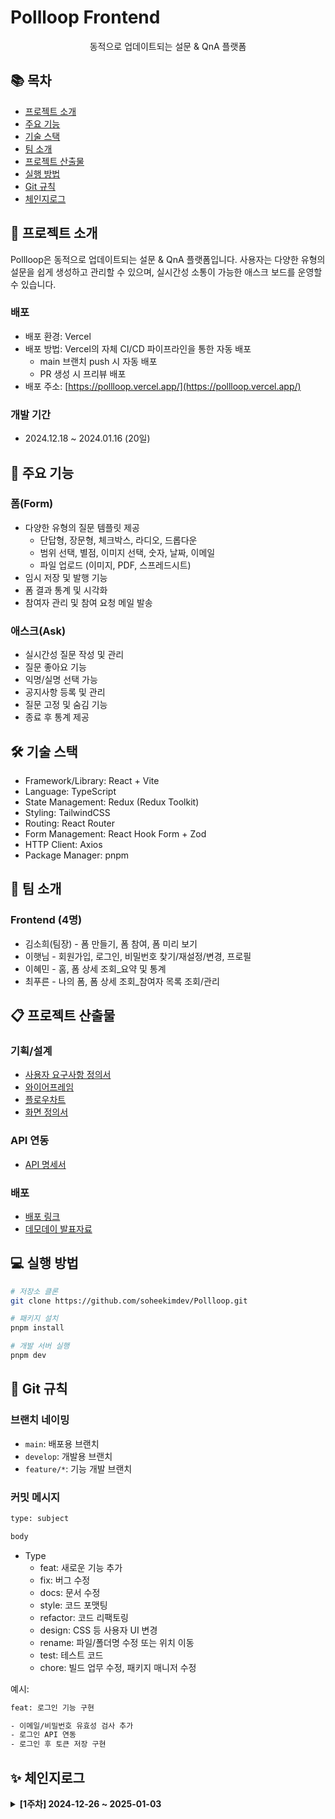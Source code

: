 # Pollloop Frontend

<div align="center">

동적으로 업데이트되는 설문 & QnA 플랫폼

</div>

## 📚 목차

- [프로젝트 소개](#-프로젝트-소개)
- [주요 기능](#-주요-기능)
- [기술 스택](#-기술-스택)
- [팀 소개](#-팀-소개)
- [프로젝트 산출물](#-프로젝트-산출물)
- [실행 방법](#-실행-방법)
- [Git 규칙](#-Git-규칙)
- [체인지로그](#-체인지로그)

## 📝 프로젝트 소개

Pollloop은 동적으로 업데이트되는 설문 & QnA 플랫폼입니다. 사용자는 다양한 유형의 설문을 쉽게 생성하고 관리할 수 있으며, 실시간성 소통이 가능한 애스크 보드를 운영할 수 있습니다.

### 배포
- 배포 환경: Vercel
- 배포 방법: Vercel의 자체 CI/CD 파이프라인을 통한 자동 배포
  - main 브랜치 push 시 자동 배포
  - PR 생성 시 프리뷰 배포
- 배포 주소: [https://pollloop.vercel.app/](https://pollloop.vercel.app/)

### 개발 기간

- 2024.12.18 ~ 2024.01.16 (20일)

## 🎯 주요 기능

### 폼(Form)

- 다양한 유형의 질문 템플릿 제공
  - 단답형, 장문형, 체크박스, 라디오, 드롭다운
  - 범위 선택, 별점, 이미지 선택, 숫자, 날짜, 이메일
  - 파일 업로드 (이미지, PDF, 스프레드시트)
- 임시 저장 및 발행 기능
- 폼 결과 통계 및 시각화
- 참여자 관리 및 참여 요청 메일 발송

### 애스크(Ask)

- 실시간성 질문 작성 및 관리
- 질문 좋아요 기능
- 익명/실명 선택 가능
- 공지사항 등록 및 관리
- 질문 고정 및 숨김 기능
- 종료 후 통계 제공

## 🛠 기술 스택

- Framework/Library: React + Vite
- Language: TypeScript
- State Management: Redux (Redux Toolkit)
- Styling: TailwindCSS
- Routing: React Router
- Form Management: React Hook Form + Zod
- HTTP Client: Axios
- Package Manager: pnpm

## 👥 팀 소개

### Frontend (4명)

- 김소희(팀장) - 폼 만들기, 폼 참여, 폼 미리 보기
- 이햇님 - 회원가입, 로그인, 비밀번호 찾기/재설정/변경, 프로필
- 이혜민 - 홈, 폼 상세 조회_요약 및 통계
- 최푸른 - 나의 폼, 폼 상세 조회_참여자 목록 조회/관리

## 📋 프로젝트 산출물

### 기획/설계

- [사용자 요구사항 정의서](link)
- [와이어프레임](link)
- [플로우차트](link)
- [화면 정의서](link)

### API 연동

- [API 명세서](link)

### 배포

- [배포 링크](link)
- [데모데이 발표자료](link)

## 💻 실행 방법

```bash
# 저장소 클론
git clone https://github.com/soheekimdev/Pollloop.git

# 패키지 설치
pnpm install

# 개발 서버 실행
pnpm dev
```

## 🔄 Git 규칙

### 브랜치 네이밍
- `main`: 배포용 브랜치
- `develop`: 개발용 브랜치
- `feature/*`: 기능 개발 브랜치

### 커밋 메시지
```bash
type: subject

body
```

- Type
  - feat: 새로운 기능 추가
  - fix: 버그 수정
  - docs: 문서 수정
  - style: 코드 포맷팅
  - refactor: 코드 리팩토링
  - design: CSS 등 사용자 UI 변경
  - rename: 파일/폴더명 수정 또는 위치 이동
  - test: 테스트 코드
  - chore: 빌드 업무 수정, 패키지 매니저 수정
 
예시:
```bash
feat: 로그인 기능 구현

- 이메일/비밀번호 유효성 검사 추가
- 로그인 API 연동
- 로그인 후 토큰 저장 구현
```

## ✨ 체인지로그
<details>
  <summary><strong>[1주차] 2024-12-26 ~ 2025-01-03</strong></summary>
  
  <details>  
  <summary><strong>[폼 만들기] 김소희</strong></summary>
  
  ### ✅ Done
  
  - 프로젝트 초기 환경 구성
    - React + TypeScript + Vite 기본 세팅
    - 기본 라이브러리 설치 및 설정
    - 폴더 구조 설정
    - React Router 라우팅 설정
    - Tailwind CSS 설정
    - README.md 작성
  - 공통 컴포넌트 제작 및 css 설정
    - Layout 컴포넌트 초기 구조 구현 및 라우팅 설정
    - Input, Button, Switch, Checkbox, Select, Textarea, Label, InputWithLabel, Breadcrumbs
    - 공통 css 및 tailwind.config.js 설정
    - 폰트 설정
  - 폼 만들기 UI 및 기능 구현
    - 기본 UI 레이아웃 구현
    - 질문 카드 유형 별 UI 구현
    - 질문 추가 기능 구현
  
  ### ⚙️ in Progress
  
  - 폼 만들기 기능 구현
    - 폼 데이터 전역 상태 관리
    - 발행 기능 구현
    - 임시 저장 기능 구현

  ### 📚 Next
  
  - 미리 보기 기능 구현
  - 참여 폼 구현
  
  </details>
</details>
